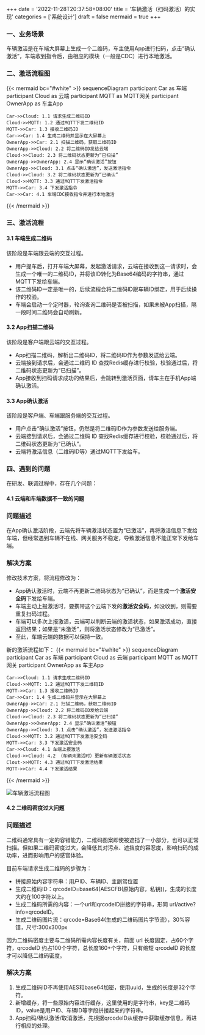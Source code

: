 +++
date = '2022-11-28T20:37:58+08:00'
title = '车辆激活（扫码激活）的实现'
categories = ['系统设计']
draft = false
mermaid = true
+++

### 一、业务场景
车辆激活是在车端大屏幕上生成一个二维码，车主使用App进行扫码，点击“确认激活”，车端收到指令后，由相应的模块（一般是CDC）进行本地激活。

### 二、激活流程图
{{< mermaid bc="#white" >}}
sequenceDiagram
    participant Car as 车端
    participant Cloud as 云端
    participant MQTT as MQTT网关
    participant OwnerApp as 车主App

    Car->>Cloud: 1.1 请求生成二维码ID
    Cloud->>MQTT: 1.2 通过MQTT下发二维码ID
    MQTT->>Car: 1.3 接收二维码ID
    Car->>Car: 1.4 生成二维码并显示在大屏幕上
    OwnerApp->>Car: 2.1 扫描二维码，获取二维码ID
    OwnerApp->>Cloud: 2.2 将二维码ID发给云端
    Cloud->>Cloud: 2.3 将二维码状态更新为“已扫描”
    OwnerApp->>OwnerApp: 2.4 显示“确认激活”按钮
    OwnerApp->>Cloud: 3.1 点击“确认激活”，发送激活指令
    Cloud->>Cloud: 3.2 将二维码状态更新为“已确认”
    Cloud->>MQTT: 3.3 通过MQTT下发激活指令
    MQTT->>Car: 3.4 下发激活指令
    Car->>Car: 4.1 车端CDC接收指令并进行本地激活
{{< /mermaid >}}

### 三、激活流程

#### 3.1 车端生成二维码

该阶段是车端跟云端的交互过程。

* 用户提车后，打开车端大屏幕，发起激活请求，云端在接收到这一请求时，会生成一个唯一的二维码ID，并将该ID转化为Base64编码的字符串，通过MQTT下发给车端。
* 该二维码ID一定是唯一的，后续流程会将二维码ID跟车辆ID绑定，用于后续操作的校验。
* 车端会启动一个定时器，轮询查询二维码是否被扫描，如果未被App扫描，隔一段时间二维码会自动刷新。

#### 3.2 App扫描二维码

该阶段是客户端跟云端的交互过程。

* App扫描二维码，解析出二维码ID，将二维码ID作为参数发送给云端。
* 云端接到请求后，会通过二维码 ID 查找Redis缓存进行校验，校验通过后，将二维码状态更新为“已扫描”。
* App接收到扫码请求成功的结果后，会跳转到激活页面，请车主在手机App端确认激活。

#### 3.3 App确认激活

该阶段是客户端、车端跟服务端的交互过程。

* 用户点击“确认激活”按钮，仍然是将二维码ID作为参数发送给服务端。
* 云端接到请求后，会通过二维码 ID 查找Redis缓存进行校验，校验通过后，将二维码状态更新为“已确认”。
* 云端将激活信息（二维码ID等）通过MQTT下发给车。

### 四、遇到的问题

在研发、联调过程中，存在几个问题：

#### 4.1 云端和车端数据不一致的问题

### 问题描述

在App确认激活阶段，云端先将车辆激活状态置为“已激活”，再将激活信息下发给车端，但经常遇到车辆不在线、网关服务不稳定，导致激活信息不能正常下发给车端。

### 解决方案

修改技术方案，将流程修改为：

* App确认激活时，云端不再更新二维码状态为“已确认”，而是生成一个**激活安全码**下发给车端。
* 车端主动上报激活时，要携带这个云端下发的**激活安全码**，如没收到，则需要重复扫码过程。
* 车端可以多次上报激活，云端可以判断云端的激活状态，如果激活成功，直接返回结果；如果是“未激活”，则将激活状态修改为“已激活”。
* 至此，车端云端的数据可以保持一致。

新的激活流程如下：
{{< mermaid bc="#white" >}}
sequenceDiagram
    participant Car as 车端
    participant Cloud as 云端
    participant MQTT as MQTT网关
    participant OwnerApp as 车主App

    Car->>Cloud: 1.1 请求生成二维码ID
    Cloud->>MQTT: 1.2 通过MQTT下发二维码ID
    MQTT->>Car: 1.3 接收二维码ID
    Car->>Car: 1.4 生成二维码并显示在大屏幕上
    OwnerApp->>Car: 2.1 扫描二维码，获取二维码ID
    OwnerApp->>Cloud: 2.2 将二维码ID发给云端
    Cloud->>Cloud: 2.3 将二维码状态更新为“已扫描”
    OwnerApp->>OwnerApp: 2.4 显示“确认激活”按钮
    OwnerApp->>Cloud: 3.1 点击“确认激活”，发送激活指令
    Cloud->>MQTT: 3.2 通过MQTT下发激活安全码
    MQTT->>Car: 3.3 下发激活安全码
    Car->>Cloud: 4.1 车端上报激活
    Cloud->>Cloud: 4.2 （车辆未激活时）更新车辆激活状态
    Clout->>MQTT: 4.3 通过MQTT下发激活结果
    MQTT->>Car: 4.4 下发激活结果
{{< /mermaid >}}

![车辆激活流程图](/vehicle-active.png)

#### 4.2 二维码密度过大问题

### 问题描述

二维码通常具有一定的容错能力，二维码图案即使被遮挡了一小部分，也可以正常扫描。但如果二维码密度过大，会降低其对污点、遮挡度的容忍度，影响扫码的成功率，进而影响用户的感官体验。

目前车端请求生成二维码的步骤为：

* 拼接原始内容字符串：用户ID、车辆ID、主副驾位置
* 生成二维码ID：qrcodeID=base64(AESCFB(原始内容，私钥))，生成的长度大约在100字符以上。
* 生成二维码所需的内容：一个url和qrcodeID拼接的字符串，形同 url/active?info=qrcodeID。
* 生成二维码图片流：qrcode=Base64(生成的二维码图片字节流），30%容错，尺寸:300x300px

因为二维码密度主要与二维码所需内容长度有关，前面 url 长度固定，占60个字符，qrcodeID 约占100个字符，总长度160+个字符，只有缩短 qrcodelD 的长度才可以降低二维码密度。

### 解决方案

1. 生成二维码ID不再使用AES和base64加密，使用uuid，生成的长度是32个字符。
2. 新增缓存，将一些原始内容进行缓存，这里使用的是字符串，key是二维码ID，value是用户ID、车辆ID等字段拼接起来的字符串。
3. App扫码/确认激活/取消激活，先根据qrcodeID从缓存中获取缓存信息，再进行相应的处理。